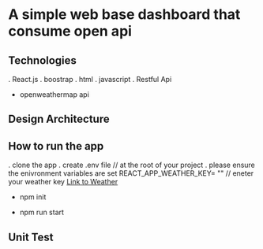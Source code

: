 # A  simple web base dashboard that consume open api



## Technologies
. React.js
. boostrap
. html
. javascript
. Restful Api
- openweathermap api
## Design Architecture


## How to run the app
. clone the app
. create .env file // at the root of your project
. please ensure the enivronment variables are set
    REACT_APP_WEATHER_KEY= "" // eneter your weather key
    [Link to Weather](https://openweathermap.org/forecast16)

- npm init

- npm run start

## Unit Test


